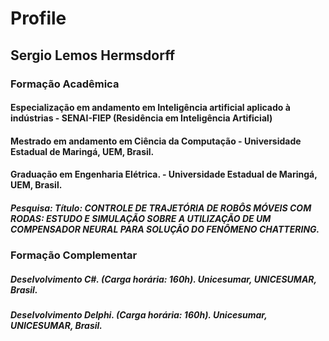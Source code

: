 # Profile

## Sergio Lemos Hermsdorff

### Formação Acadêmica

#### Especialização em andamento em Inteligência artificial aplicado à indústrias - SENAI-FIEP (Residência em Inteligência Artificial)
#### Mestrado em andamento em Ciência da Computação - Universidade Estadual de Maringá, UEM, Brasil. 
#### Graduação em Engenharia Elétrica. - Universidade Estadual de Maringá, UEM, Brasil. 
##### Pesquisa: Título: CONTROLE DE TRAJETÓRIA DE ROBÔS MÓVEIS COM RODAS: ESTUDO E SIMULAÇÃO SOBRE A UTILIZAÇÃO DE UM COMPENSADOR NEURAL PARA SOLUÇÃO DO FENÔMENO CHATTERING.

### Formação Complementar

##### Deselvolvimento C#. (Carga horária: 160h). Unicesumar, UNICESUMAR, Brasil.
##### Deselvolvimento Delphi. (Carga horária: 160h). Unicesumar, UNICESUMAR, Brasil. 
